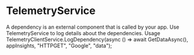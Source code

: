 # TelemetryService

A dependency is an external component that is called by your app. Use TelemetryService to log details about the dependencies.
Usage
TelemetryClientService.LogDependency(async () => await GetDataAsync(), appInsights, "HTTPGET", "Google", "data");


